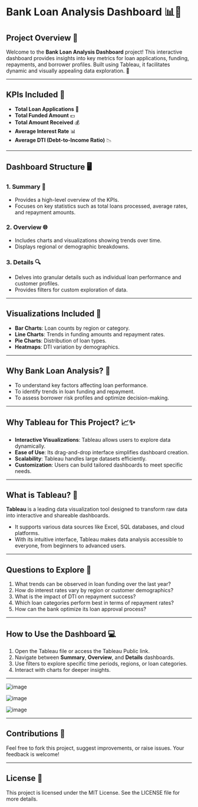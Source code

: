 # Bank Loan Analysis Dashboard 📊💼

## Project Overview 🚀

Welcome to the **Bank Loan Analysis Dashboard** project! This interactive dashboard provides insights into key metrics for loan applications, funding, repayments, and borrower profiles. Built using Tableau, it facilitates dynamic and visually appealing data exploration. 🌟

---

## KPIs Included 📌

- **Total Loan Applications** 📄
- **Total Funded Amount** 💵
- **Total Amount Received** 💰
- **Average Interest Rate** 📊
- **Average DTI (Debt-to-Income Ratio)** 📉

---

## Dashboard Structure 🖥️

### 1. Summary 📜
- Provides a high-level overview of the KPIs.
- Focuses on key statistics such as total loans processed, average rates, and repayment amounts.

### 2. Overview 🌐
- Includes charts and visualizations showing trends over time.
- Displays regional or demographic breakdowns.

### 3. Details 🔍
- Delves into granular details such as individual loan performance and customer profiles.
- Provides filters for custom exploration of data.

---

## Visualizations Included 🎨

- **Bar Charts**: Loan counts by region or category.
- **Line Charts**: Trends in funding amounts and repayment rates.
- **Pie Charts**: Distribution of loan types.
- **Heatmaps**: DTI variation by demographics.

---

## Why Bank Loan Analysis? 🤔

- To understand key factors affecting loan performance.
- To identify trends in loan funding and repayment.
- To assess borrower risk profiles and optimize decision-making.

---

## Why Tableau for This Project? 📈✨

- **Interactive Visualizations**: Tableau allows users to explore data dynamically.
- **Ease of Use**: Its drag-and-drop interface simplifies dashboard creation.
- **Scalability**: Tableau handles large datasets efficiently.
- **Customization**: Users can build tailored dashboards to meet specific needs.

---

## What is Tableau? 🔎

**Tableau** is a leading data visualization tool designed to transform raw data into interactive and shareable dashboards. 

- It supports various data sources like Excel, SQL databases, and cloud platforms. 
- With its intuitive interface, Tableau makes data analysis accessible to everyone, from beginners to advanced users.

---

## Questions to Explore 🧐

1. What trends can be observed in loan funding over the last year?
2. How do interest rates vary by region or customer demographics?
3. What is the impact of DTI on repayment success?
4. Which loan categories perform best in terms of repayment rates?
5. How can the bank optimize its loan approval process?

---

## How to Use the Dashboard 💻

1. Open the Tableau file or access the Tableau Public link.
2. Navigate between **Summary**, **Overview**, and **Details** dashboards.
3. Use filters to explore specific time periods, regions, or loan categories.
4. Interact with charts for deeper insights.

---

![image](https://github.com/user-attachments/assets/afc035a0-6287-43c8-87a8-c3748b1b7f85)

![image](https://github.com/user-attachments/assets/ec7e0ce1-72bd-4d6e-a0a6-1672264f73d0)

![image](https://github.com/user-attachments/assets/450ae3bc-9f2a-4584-9cfc-14def2695032)




---

## Contributions 🤝

Feel free to fork this project, suggest improvements, or raise issues. Your feedback is welcome!

---

## License 📜

This project is licensed under the MIT License. See the LICENSE file for more details.

